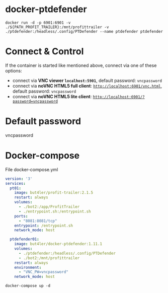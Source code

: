 # docker-ptdefender

```console
docker run -d -p 6901:6901 -v ./${PATH_PROFIT_TRAILER}:/mnt/profittrailer -v ./ptdefender:/headless/.config/PTDefender --name ptdefender ptdefender
```

# Connect & Control
If the container is started like mentioned above, connect via one of these options:

* connect via __VNC viewer `localhost:5901`__, default password: `vncpassword`
* connect via __noVNC HTML5 full client__: [`http://localhost:6901/vnc.html`](http://localhost:6901/vnc.html), default password: `vncpassword` 
* connect via __noVNC HTML5 lite client__: [`http://localhost:6901/?password=vncpassword`](http://localhost:6901/?password=vncpassword) 


# Default password
vncpassword

# Docker-compose
File docker-compose.yml

```yml
version: '3'
services:
  pt01:
    image: but4ler/profit-trailer:2.1.5
    restart: always
    volumes:
      - ./bot2:/app/ProfitTrailer
      - ./entrypoint.sh:/entrypoint.sh
    ports:
      - "8081:8081/tcp"
    entrypoint: /entrypoint.sh
    network_mode: host

  ptdefender01:
    image: but4ler/docker-ptdefender:1.11.1
    volumes:
      - ./ptdefender:/headless/.config/PTDefender
      - ./bot2:/mnt/profittrailer
    restart: always
    environment:
      - "VNC_PW=vncpassword"
    network_mode: host

```

```console
docker-compose up -d
```